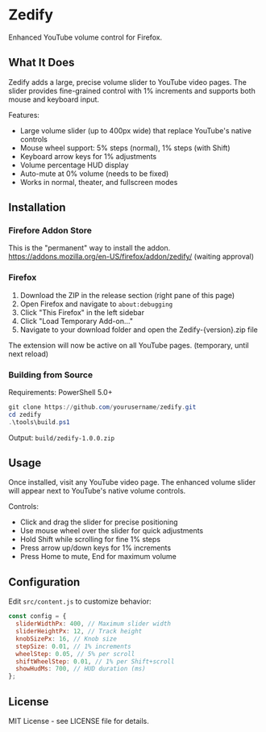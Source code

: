 # Zedify

Enhanced YouTube volume control for Firefox.

## What It Does

Zedify adds a large, precise volume slider to YouTube video pages. The slider provides fine-grained control with 1% increments and supports both mouse and keyboard input.

Features:

- Large volume slider (up to 400px wide) that replace YouTube's native controls
- Mouse wheel support: 5% steps (normal), 1% steps (with Shift)
- Keyboard arrow keys for 1% adjustments
- Volume percentage HUD display
- Auto-mute at 0% volume (needs to be fixed)
- Works in normal, theater, and fullscreen modes

## Installation
### Firefore Addon Store

This is the "permanent" way to install the addon.  
https://addons.mozilla.org/en-US/firefox/addon/zedify/ (waiting approval)

### Firefox

1. Download the ZIP in the release section (right pane of this page)
2. Open Firefox and navigate to `about:debugging`
3. Click "This Firefox" in the left sidebar
4. Click "Load Temporary Add-on..."
5. Navigate to your download folder and open the Zedify-{version}.zip file

The extension will now be active on all YouTube pages. (temporary, until next reload)

### Building from Source

Requirements: PowerShell 5.0+

```powershell
git clone https://github.com/yourusername/zedify.git
cd zedify
.\tools\build.ps1
```

Output: `build/zedify-1.0.0.zip`

## Usage

Once installed, visit any YouTube video page. The enhanced volume slider will appear next to YouTube's native volume controls.

Controls:

- Click and drag the slider for precise positioning
- Use mouse wheel over the slider for quick adjustments
- Hold Shift while scrolling for fine 1% steps
- Press arrow up/down keys for 1% increments
- Press Home to mute, End for maximum volume

## Configuration

Edit `src/content.js` to customize behavior:

```javascript
const config = {
  sliderWidthPx: 400, // Maximum slider width
  sliderHeightPx: 12, // Track height
  knobSizePx: 16, // Knob size
  stepSize: 0.01, // 1% increments
  wheelStep: 0.05, // 5% per scroll
  shiftWheelStep: 0.01, // 1% per Shift+scroll
  showHudMs: 700, // HUD duration (ms)
};
```

## License

MIT License - see LICENSE file for details.




